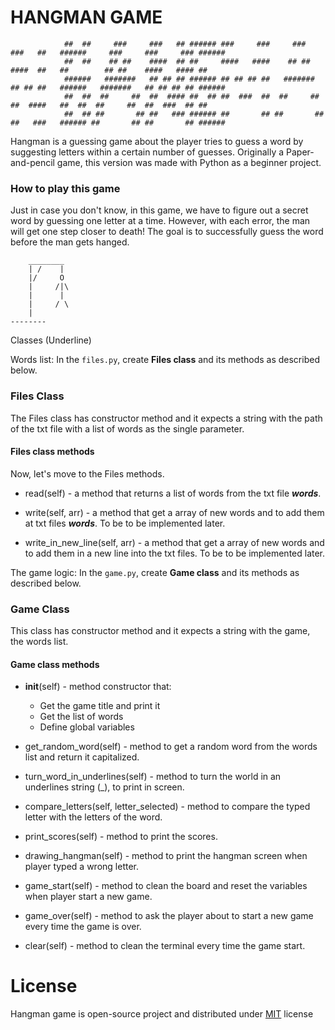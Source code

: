 # HANGMAN GAME

                ##  ##     ###     ###   ## ###### ###     ###     ###     ###   ##   ######     ###     ###     ### ######
                ##  ##    ## ##    ####  ## ##     ####   ####    ## ##    ####  ##   ##        ## ##    ####   #### ##
                ######   #######   ## ## ## ###### ## ## ## ##   #######   ## ## ##   ######   #######   ## ## ## ## ######
                ##  ##  ##     ##  ##  #### ##  ## ##  ###  ##  ##     ##  ##  ####   ##  ##  ##     ##  ##  ###  ## ##
                ##  ## ##       ## ##   ### ###### ##       ## ##       ## ##   ###   ###### ##       ## ##       ## ######


Hangman is a guessing game about the player tries to guess a word by suggesting letters within a certain number of guesses. Originally a Paper-and-pencil game, this version was made with Python as a beginner project.


### How to play this game

Just in case you don't know, in this game, we have to figure out a secret word by guessing one letter at a time. However, with each error, the man will get one step closer to death! The goal is to successfully guess the word before the man gets hanged.

        ________
        | /    |
        |/     O
        |     /|\
        |      |
        |     / \
        |
    --------


Classes (Underline)

Words list:
In the `files.py`, create **Files class** and its methods as described below.

### Files Class
The Files class has constructor method and it expects a string with the path of the txt file with a list of words as the single parameter.


#### Files class methods
Now, let's move to the Files methods.

- read(self) - a method that returns a list of words from the txt file ***words***.

- write(self, arr) - a method that get a array of new words and to add them at txt files ***words***. To be to be implemented later.

- write_in_new_line(self, arr) - a method that get a array of new words and to add them in a new line into the txt files. To be to be implemented later.



The game logic:
In the `game.py`, create **Game class** and its methods as described below.


### Game Class
This class has constructor method and it expects a string with the game, the words list.

#### Game class methods

+ __init__(self) - method constructor that: 
    + Get the game title and print it 
    + Get the list of words
    + Define global variables 

+ get_random_word(self) - method to get a random word from the words list and return it capitalized.

+ turn_word_in_underlines(self) - method to turn the world in an underlines string (_), to print in screen.

+ compare_letters(self, letter_selected) - method to compare the typed letter with the letters of the word.

+ print_scores(self) - method to print the scores.

+ drawing_hangman(self) - method to print the hangman screen when player typed a wrong letter.

+ game_start(self) - method to clean the board and reset the variables when player start a new game.

+ game_over(self) - method to ask the player about to start a new game every time the game is over.

+ clear(self) - method to clean the terminal every time the game start.



# License
Hangman game is open-source project and distributed under [MIT](https://github.com/faidrn/hangman-game-py/blob/main/LICENSE) license